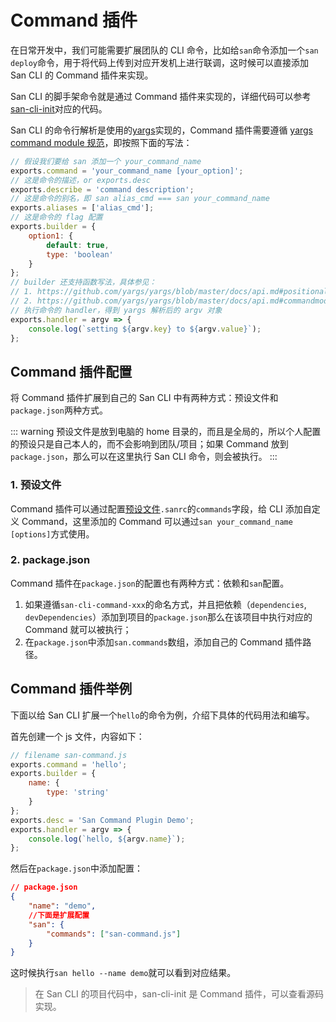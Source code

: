 
# Command 插件

在日常开发中，我们可能需要扩展团队的 CLI 命令，比如给`san`命令添加一个`san deploy`命令，用于将代码上传到对应开发机上进行联调，这时候可以直接添加 San CLI 的 Command 插件来实现。

San CLI 的脚手架命令就是通过 Command 插件来实现的，详细代码可以参考[san-cli-init](TODO)对应的代码。

San CLI 的命令行解析是使用的[yargs](https://github.com/yargs/yargs/)实现的，Command 插件需要遵循 [yargs command module 规范](https://github.com/yargs/yargs/blob/master/docs/api.md#commandmodule)，即按照下面的写法：

```js
// 假设我们要给 san 添加一个 your_command_name
exports.command = 'your_command_name [your_option]';
// 这是命令的描述，or exports.desc
exports.describe = 'command description';
// 这是命令的别名，即 san alias_cmd === san your_command_name
exports.aliases = ['alias_cmd'];
// 这是命令的 flag 配置
exports.builder = {
    option1: {
        default: true,
        type: 'boolean'
    }
};
// builder 还支持函数写法，具体参见：
// 1. https://github.com/yargs/yargs/blob/master/docs/api.md#positionalkey-opt
// 2. https://github.com/yargs/yargs/blob/master/docs/api.md#commandmodule
// 执行命令的 handler，得到 yargs 解析后的 argv 对象
exports.handler = argv => {
    console.log(`setting ${argv.key} to ${argv.value}`);
};
```

## Command 插件配置

将 Command 插件扩展到自己的 San CLI 中有两种方式：预设文件和`package.json`两种方式。

::: warning
预设文件是放到电脑的 home 目录的，而且是全局的，所以个人配置的预设只是自己本人的，而不会影响到团队/项目；如果 Command 放到`package.json`，那么可以在这里执行 San CLI 命令，则会被执行。
:::

### 1. 预设文件

Command 插件可以通过配置[预设文件](./presets.md)`.sanrc`的`commands`字段，给 CLI 添加自定义 Command，这里添加的 Command 可以通过`san your_command_name [options]`方式使用。

### 2. package.json

Command 插件在`package.json`的配置也有两种方式：依赖和`san`配置。

1. 如果遵循`san-cli-command-xxx`的命名方式，并且把依赖（`dependencies`, `devDependencies`）添加到项目的`package.json`那么在该项目中执行对应的 Command 就可以被执行；
2. 在`package.json`中添加`san.commands`数组，添加自己的 Command 插件路径。

## Command 插件举例

下面以给 San CLI 扩展一个`hello`的命令为例，介绍下具体的代码用法和编写。

首先创建一个 js 文件，内容如下：

```js
// filename san-command.js
exports.command = 'hello';
exports.builder = {
    name: {
        type: 'string'
    }
};
exports.desc = 'San Command Plugin Demo';
exports.handler = argv => {
    console.log(`hello, ${argv.name}`);
};
```

然后在`package.json`中添加配置：

```json
// package.json
{
    "name": "demo",
    //下面是扩展配置
    "san": {
        "commands": ["san-command.js"]
    }
}
```

这时候执行`san hello --name demo`就可以看到对应结果。

> 在 San CLI 的项目代码中，san-cli-init 是 Command 插件，可以查看源码实现。
